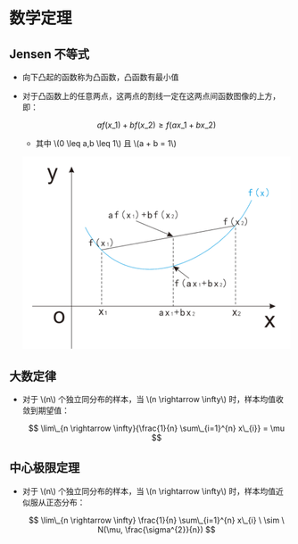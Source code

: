 <script type="text/javascript" src="http://cdn.mathjax.org/mathjax/latest/MathJax.js?config=default"></script>

# 数学定理

## Jensen 不等式

- 向下凸起的函数称为凸函数，凸函数有最小值

- 对于凸函数上的任意两点，这两点的割线一定在这两点间函数图像的上方，即：

	$$ a f(x\_{1}) + b f(x\_{2}) \geq f(a x\_{1} + b x\_{2}) $$
	
	- 其中 \\(0 \leq a,b \leq 1\\) 且 \\(a + b = 1\\)

	![img](images/convex.png)

## 大数定律

- 对于 \\(n\\) 个独立同分布的样本，当 \\(n \rightarrow \infty\\) 时，样本均值收敛到期望值：

	$$ \lim\_{n \rightarrow \infty}{\frac{1}{n} \sum\_{i=1}^{n} x\_{i}} = \mu $$

## 中心极限定理

- 对于 \\(n\\) 个独立同分布的样本，当 \\(n \rightarrow \infty\\) 时，样本均值近似服从正态分布：

	$$ \lim\_{n \rightarrow \infty} \frac{1}{n} \sum\_{i=1}^{n} x\_{i} \ \sim \ N(\mu, \frac{\sigma^{2}}{n}) $$